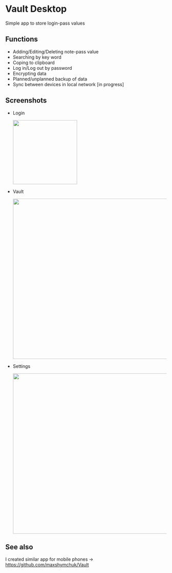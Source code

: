 # Vault Desktop

Simple app to store login-pass values

## Functions

* Adding/Editing/Deleting note-pass value
* Searching by key word
* Coping to clipboard
* Log in/Log out by password
* Encrypting data
* Planned/unplanned backup of data
* Sync between devices in local network [in progress]

## Screenshots

* Login
  
  <img src="screenshots/login.png" width="200"/>

* Vault 
  
  <img src="screenshots/vault.png" width="500"/>

* Settings
  
  <img src="screenshots/settings.png" width="500"/>

## See also

I created similar app for mobile phones -> https://github.com/maxshymchuk/Vault
